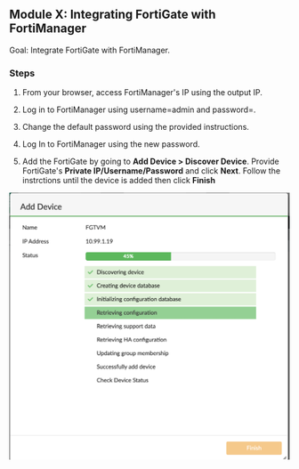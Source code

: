 ## Module X: Integrating FortiGate with FortiManager

Goal: Integrate FortiGate with FortiManager.

### Steps

1. From your browser, access FortiManager's IP using the output IP.

2. Log in to FortiManager using username=admin and password=<instance-id>.

3. Change the default password using the provided instructions.

4. Log In to FortiManager using the new password.

5. Add the FortiGate by going to **Add Device > Discover Device**. Provide FortiGate's **Private IP/Username/Password** and click **Next**. Follow the instrctions until the device is added then click **Finish**


![img](../img/fortigate_device_add.png)
